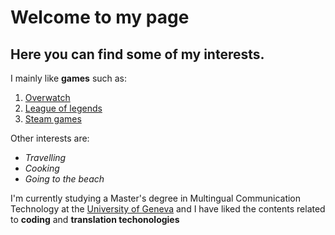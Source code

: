 # Welcome to my page

## Here you can find some of my interests.

I mainly like **games** such as:

1. [Overwatch](https://overwatch.blizzard.com/en-us/)
2. [League of legends](https://www.leagueoflegends.com/en-us/)
3. [Steam games](https://store.steampowered.com/)

Other interests are:

- *Travelling*
- *Cooking*
- *Going to the beach*

I'm currently studying a Master's degree in Multingual Communication Technology at the [University of Geneva](https://www.unige.ch/fti/en/enseignements/ma-tim/) and I have liked the contents related to **coding** and **translation techonologies**
